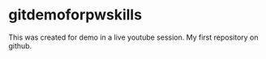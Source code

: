 # gitdemoforpwskills
This was created for demo in a live youtube session. My first repository on github.
